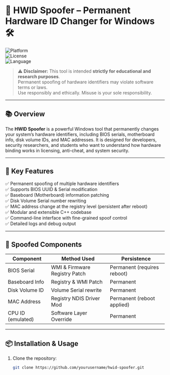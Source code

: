 # 🚫 HWID Spoofer – Permanent Hardware ID Changer for Windows 🛠️  
![Platform](https://img.shields.io/badge/platform-windows-blue.svg)  
![License](https://img.shields.io/badge/license-educational-red.svg)  
![Language](https://img.shields.io/badge/language-C++-brightgreen.svg)

> ⚠️ **Disclaimer:** This tool is intended **strictly for educational and research purposes**.  
> Permanent spoofing of hardware identifiers may violate software terms or laws.  
> Use responsibly and ethically. Misuse is your sole responsibility.

---

## 📚 Overview

The **HWID Spoofer** is a powerful Windows tool that permanently changes your system’s hardware identifiers, including BIOS serials, motherboard info, disk volume IDs, and MAC addresses. It is designed for developers, security researchers, and students who want to understand how hardware binding works in licensing, anti-cheat, and system security.

---

## 🚀 Key Features

✅ Permanent spoofing of multiple hardware identifiers  
✅ Supports BIOS UUID & Serial modification  
✅ Baseboard (Motherboard) information patching  
✅ Disk Volume Serial number rewriting  
✅ MAC address change at the registry level (persistent after reboot)  
✅ Modular and extensible C++ codebase  
✅ Command-line interface with fine-grained spoof control  
✅ Detailed logs and debug output  

---

## 🔧 Spoofed Components

| Component           | Method Used                     | Persistence                  |
|---------------------|--------------------------------|-----------------------------|
| BIOS Serial         | WMI & Firmware Registry Patch  | Permanent (requires reboot) |
| Baseboard Info      | Registry & WMI Patch           | Permanent                   |
| Disk Volume ID      | Volume Serial rewrite           | Permanent                   |
| MAC Address         | Registry NDIS Driver Mod        | Permanent (reboot applied)  |
| CPU ID (emulated)   | Software Layer Override         | Permanent                   |

---

## 📦 Installation & Usage

1. Clone the repository:  
   ```bash
   git clone https://github.com/yourusername/hwid-spoofer.git
